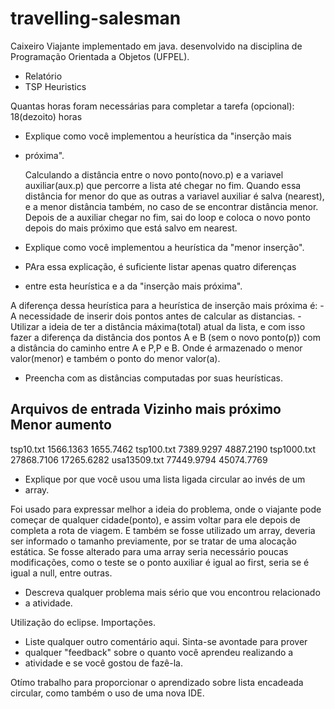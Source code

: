 # travelling-salesman
Caixeiro Viajante implementado em java. desenvolvido na disciplina de Programação Orientada a Objetos (UFPEL).

*  Relatório                                                   
*  TSP Heuristics
 
 Quantas horas foram necessárias para completar a tarefa (opcional):
18(dezoito) horas 


 * Explique como você implementou a heurística da "inserção mais
 * próxima".
 
	Calculando a distância entre o novo ponto(novo.p) e a variavel 
	auxiliar(aux.p) que percorre a lista até chegar no fim. Quando essa
	distância for menor do que as outras a variavel auxiliar é salva 
	(nearest), e a menor distância também, no caso de se encontrar 
	distância menor.
	Depois de a auxiliar chegar no fim, sai do loop e coloca o novo 
	ponto depois do mais próximo que está salvo em nearest.


 * Explique como você implementou a heurística da "menor inserção". 
 * PAra essa explicação, é suficiente listar apenas quatro diferenças
 * entre esta heurística e a da "inserção mais próxima".
 
 A diferença dessa heurística para a heurística de inserção mais próxima
 é: 
 -A necessidade de inserir dois pontos antes de calcular as distancias.
 -Utilizar a ideia de ter a distância máxima(total) atual da lista, e 
 com isso fazer a diferença da distância dos pontos A e B (sem o novo
 ponto(p)) com a distância do caminho entre A e P,P e B. Onde é 
 armazenado o menor valor(menor) e também o ponto do menor valor(a).


 *  Preencha com as distâncias computadas por suas heurísticas.                
 

Arquivos de entrada    Vizinho mais próximo  Menor aumento
-----------------------------------------------------------
tsp10.txt              1566.1363             1655.7462
tsp100.txt			   7389.9297			 4887.2190
tsp1000.txt 		   27868.7106	  		 17265.6282 
usa13509.txt		   77449.9794			 45074.7769



 * Explique por que você usou uma lista ligada circular ao invés de um
 * array. 

 Foi usado para expressar melhor a ideia do problema, onde o viajante 
 pode começar de qualquer cidade(ponto), e assim voltar para ele depois
 de completa a rota de viagem. E também se fosse utilizado um array,
 deveria ser informado o tamanho previamente, por se tratar de uma alocação
 estática.
 Se fosse alterado para uma array seria necessário poucas modificações,
 como o teste se o ponto auxiliar é igual ao first, seria se é igual a
 null, entre outras.


 * Descreva qualquer problema mais sério que vou encontrou relacionado
 * a atividade.                    
 
 Utilização do eclipse.
 Importações.


 * Liste qualquer outro comentário aqui. Sinta-se avontade para prover
 * qualquer "feedback" sobre o quanto você aprendeu realizando a
 * atividade e se você gostou de fazê-la.

 Otímo trabalho para proporcionar o aprendizado sobre lista encadeada
 circular, como também o uso de uma nova IDE.
